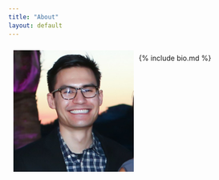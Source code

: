 ```yaml
---
title: "About"
layout: default
---
```


<div style="float: left; padding:
	    10px; border: 0px solid #ccc;">
  <img alt="photo" src="assets/me.jpg" width="240"/>
  <br>
</div>

<br>
{% include bio.md %}
<br>
